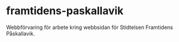 # framtidens-paskallavik
Webbförvaring för arbete kring webbsidan för Stidtelsen Framtidens Påskallavik.
